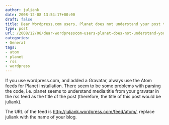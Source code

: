 ```yaml
---
author: juliank
date: 2008-12-08 13:54:17+00:00
draft: false
title: Dear Wordpress.com users, Planet does not understand your post titles.
type: post
url: /2008/12/08/dear-wordpresscom-users-planet-does-not-understand-your-post-titles/
categories:
- General
tags:
- atom
- planet
- rss
- wordpress
---
```


If you use wordpress.com, and added a Gravatar, always use the Atom feeds for Planet installation. There seem to be some problems with parsing the code, i.e. planet seems to understand media:title from your gravatar in the rss feed as the title of the post (therefore, the title of this post would be juliank).

The URL of the feed is http://juliank.wordpress.com/feed/atom/, replace juliank with the name of your blog.
